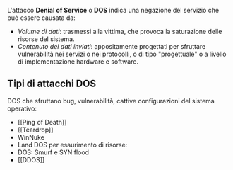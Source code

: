 L'attacco __Denial of Service__ o __DOS__ indica una negazione del servizio che può essere causata da:
- _Volume di dati_: trasmessi alla vittima, che provoca la saturazione delle risorse del sistema.
- _Contenuto dei dati inviati_: appositamente progettati per sfruttare vulnerabilità nei servizi o nei protocolli, o di tipo "progettuale" o a livello di implementazione hardware e software.

## Tipi di attacchi DOS
DOS che sfruttano bug, vulnerabilità, cattive configurazioni del sistema operativo:
- [[Ping of Death]]
- [[Teardrop]]
- WinNuke
- Land
DOS per esaurimento di risorse:
- DOS: Smurf e SYN flood
- [[DDOS]]